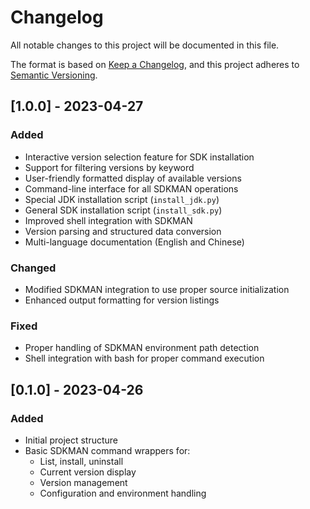 # Changelog

All notable changes to this project will be documented in this file.

The format is based on [Keep a Changelog](https://keepachangelog.com/en/1.0.0/),
and this project adheres to [Semantic Versioning](https://semver.org/spec/v2.0.0.html).

## [1.0.0] - 2023-04-27

### Added
- Interactive version selection feature for SDK installation
- Support for filtering versions by keyword
- User-friendly formatted display of available versions
- Command-line interface for all SDKMAN operations
- Special JDK installation script (`install_jdk.py`)
- General SDK installation script (`install_sdk.py`)
- Improved shell integration with SDKMAN
- Version parsing and structured data conversion
- Multi-language documentation (English and Chinese)

### Changed
- Modified SDKMAN integration to use proper source initialization
- Enhanced output formatting for version listings

### Fixed
- Proper handling of SDKMAN environment path detection
- Shell integration with bash for proper command execution

## [0.1.0] - 2023-04-26

### Added
- Initial project structure
- Basic SDKMAN command wrappers for:
  - List, install, uninstall
  - Current version display
  - Version management
  - Configuration and environment handling 